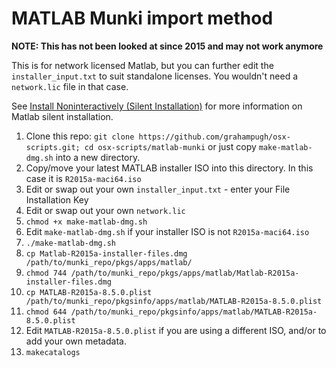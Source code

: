 MATLAB Munki import method
=====================

**NOTE: This has not been looked at since 2015 and may not work anymore**

This is for network licensed Matlab, but you can further edit the `installer_input.txt` 
to suit standalone licenses. You wouldn't need a `network.lic` file in that case.

See [Install Noninteractively (Silent Installation)](http://uk.mathworks.com/help/install/ug/install-noninteractively-silent-installation.html) 
for more information on Matlab silent installation.

1. Clone this repo: `git clone https://github.com/grahampugh/osx-scripts.git; cd osx-scripts/matlab-munki`
or just copy `make-matlab-dmg.sh` into a new directory.
2. Copy/move your latest MATLAB installer ISO into this directory. In this case it is `R2015a-maci64.iso`
3. Edit or swap out your own `installer_input.txt` - enter your File Installation Key
4. Edit or swap out your own `network.lic`
5. `chmod +x make-matlab-dmg.sh`
6. Edit `make-matlab-dmg.sh` if your installer ISO is not `R2015a-maci64.iso`
6. `./make-matlab-dmg.sh`
7. `cp Matlab-R2015a-installer-files.dmg /path/to/munki_repo/pkgs/apps/matlab/`
8. `chmod 744 /path/to/munki_repo/pkgs/apps/matlab/Matlab-R2015a-installer-files.dmg`
9. `cp MATLAB-R2015a-8.5.0.plist /path/to/munki_repo/pkgsinfo/apps/matlab/MATLAB-R2015a-8.5.0.plist`
10. `chmod 644 /path/to/munki_repo/pkgsinfo/apps/matlab/MATLAB-R2015a-8.5.0.plist`
11. Edit `MATLAB-R2015a-8.5.0.plist` if you are using a different ISO, and/or to add your own metadata.
12. `makecatalogs`
